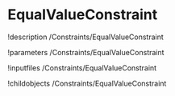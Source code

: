 <!-- MOOSE Documentation Stub: Remove this when content is added. -->

# EqualValueConstraint
!description /Constraints/EqualValueConstraint

!parameters /Constraints/EqualValueConstraint

!inputfiles /Constraints/EqualValueConstraint

!childobjects /Constraints/EqualValueConstraint
